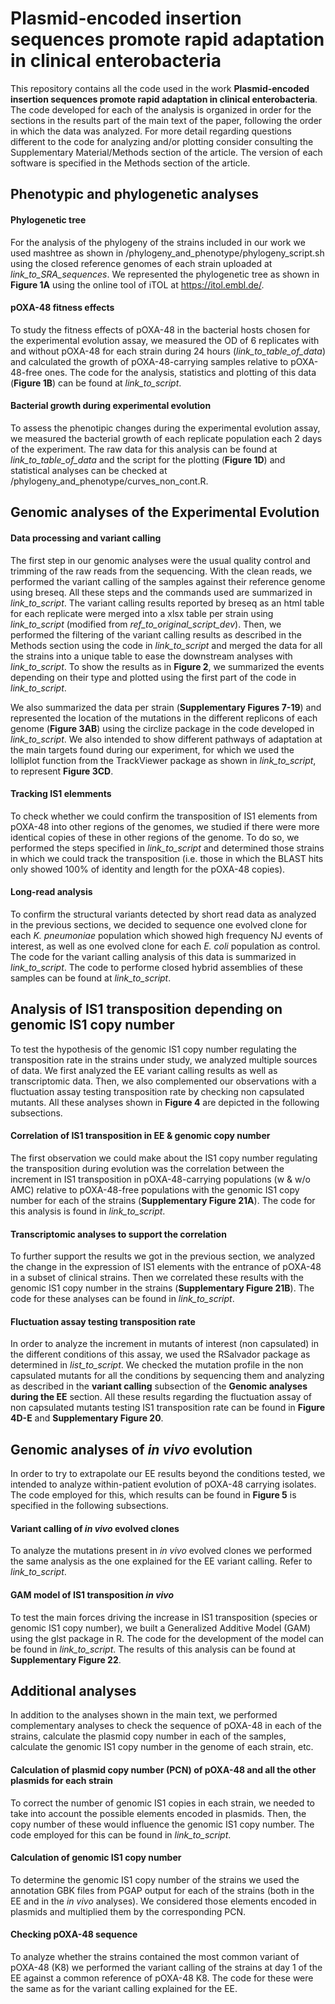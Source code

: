 # Plasmid-encoded insertion sequences promote rapid adaptation in clinical enterobacteria

This repository contains all the code used in the work **Plasmid-encoded insertion sequences promote rapid adaptation in clinical enterobacteria**. The code developed for each of the analysis is organized in order for the sections in the results part of the main text of the paper, following the order in which the data was analyzed. For more detail regarding questions different to the code for analyzing and/or plotting consider consulting the Supplementary Material/Methods section of the article. The version of each software is specified in the Methods section of the article.

## Phenotypic and phylogenetic analyses

#### Phylogenetic tree

For the analysis of the phylogeny of the strains included in our work we used mashtree as shown in /phylogeny_and_phenotype/phylogeny_script.sh using the closed reference genomes of each strain uploaded at *link_to_SRA_sequences*. We represented the phylogenetic tree as shown in **Figure 1A** using the online tool of iTOL at https://itol.embl.de/. 

#### pOXA-48 fitness effects

To study the fitness effects of pOXA-48 in the bacterial hosts chosen for the experimental evolution assay, we measured the OD of 6 replicates with and without pOXA-48 for each strain during 24 hours (*link_to_table_of_data*) and calculated the growth of pOXA-48-carrying samples relative to pOXA-48-free ones. The code for the analysis, statistics and plotting of this data (**Figure 1B**) can be found at *link_to_script*.

#### Bacterial growth during experimental evolution

To assess the phenotipic changes during the experimental evolution assay, we measured the bacterial growth of each replicate population each 2 days of the experiment. The raw data for this analysis can be found at *link_to_table_of_data* and the script for the plotting (**Figure 1D**) and statistical analyses can be checked at /phylogeny_and_phenotype/curves_non_cont.R.

## Genomic analyses of the Experimental Evolution

#### Data processing and variant calling

The first step in our genomic analyses were the usual quality control and trimming of the raw reads from the sequencing. With the clean reads, we performed the variant calling of the samples against their reference genome using breseq. All these steps and the commands used are summarized in *link_to_script*. The variant calling results reported by breseq as an html table for each replicate were merged into a xlsx table per strain using *link_to_script* (modified from *ref_to_original_script_dev*). Then, we performed the filtering of the variant calling results as described in the Methods section using the code in *link_to_script* and merged the data for all the strains into a unique table to ease the downstream analyses with *link_to_script*. To show the results as in **Figure 2**, we summarized the events depending on their type and plotted using the first part of the code in *link_to_script*.

We also summarized the data per strain (**Supplementary Figures 7-19**) and represented the location of the mutations in the different replicons of each genome (**Figure 3AB**) using the circlize package in the code developed in *link_to_script*. We also intended to show different pathways of adaptation at the main targets found during our experiment, for which we used the lolliplot function from the TrackViewer package as shown in *link_to_script*, to represent **Figure 3CD**.

#### Tracking IS1 elemments

To check whether we could confirm the transposition of IS1 elements from pOXA-48 into other regions of the genomes, we studied if there were more identical copies of these in other regions of the genome. To do so, we performed the steps specified in *link_to_script* and determined those strains in which we could track the transposition (i.e. those in which the BLAST hits only showed 100% of identity and length for the pOXA-48 copies).

#### Long-read analysis

To confirm the structural variants detected by short read data as analyzed in the previous sections, we decided to sequence one evolved clone for each _K. pneumoniae_ population which showed high frequency NJ events of interest, as well as one evolved clone for each _E. coli_ population as control. The code for the variant calling analysis of this data is summarized in *link_to_script*. The code to performe closed hybrid assemblies of these samples can be found at *link_to_script*.

## Analysis of IS1 transposition depending on genomic IS1 copy number

To test the hypothesis of the genomic IS1 copy number regulating the transposition rate in the strains under study, we analyzed multiple sources of data. We first analyzed the EE variant calling results as well as transcriptomic data. Then, we also complemented our observations with a fluctuation assay testing transposition rate by checking non capsulated mutants. All these analyses shown in **Figure 4** are depicted in the following subsections.

#### Correlation of IS1 transposition in EE & genomic copy number

The first observation we could make about the IS1 copy number regulating the transposition during evolution was the correlation between the increment in IS1 transposition in pOXA-48-carrying populations (w & w/o AMC) relative to pOXA-48-free populations with the genomic IS1 copy number for each of the strains (**Supplementary Figure 21A**). The code for this analysis is found in *link_to_script*.

#### Transcriptomic analyses to support the correlation

To further support the results we got in the previous section, we analyzed the change in the expression of IS1 elements with the entrance of pOXA-48 in a subset of clinical strains. Then we correlated these results with the genomic IS1 copy number in the strains (**Supplementary Figure 21B**). The code for these analyses can be found in *link_to_script*.

#### Fluctuation assay testing transposition rate

In order to analyze the increment in mutants of interest (non capsulated) in the different conditions of this assay, we used the RSalvador package as determined in *list_to_script*. We checked the mutation profile in the non capsulated mutants for all the conditions by sequencing them and analyzing as described in the **variant calling** subsection of the **Genomic analyses during the EE** section. All these results regarding the fluctuation assay of non capsulated mutants testing IS1 transposition rate can be found in **Figure 4D-E** and **Supplementary Figure 20**.

## Genomic analyses of _in vivo_ evolution

In order to try to extrapolate our EE results beyond the conditions tested, we intended to analyze within-patient evolution of pOXA-48 carrying isolates. The code employed for this, which results can be found in **Figure 5** is specified in the following subsections.

#### Variant calling of _in vivo_ evolved clones

To analyze the mutations present in _in vivo_ evolved clones we performed the same analysis as the one explained for the EE variant calling. Refer to *link_to_script*.

#### GAM model of IS1 transposition _in vivo_

To test the main forces driving the increase in IS1 transposition (species or genomic IS1 copy number), we built a Generalized Additive Model (GAM) using the glst package in R. The code for the development of the model can be found in *link_to_script*. The results of this analysis can be found at **Supplementary Figure 22**.

## Additional analyses

In addition to the analyses shown in the main text, we performed complementary analyses to check the sequence of pOXA-48 in each of the strains, calculate the plasmid copy number in each of the samples, calculate the genomic IS1 copy number in the genome of each strain, etc.

#### Calculation of plasmid copy number (PCN) of pOXA-48 and all the other plasmids for each strain

To correct the number of genomic IS1 copies in each strain, we needed to take into account the possible elements encoded in plasmids. Then, the copy number of these would influence the genomic IS1 copy number. The code employed for this can be found in *link_to_script*.

#### Calculation of genomic IS1 copy number

To determine the genomic IS1 copy number of the strains we used the annotation GBK files from PGAP output for each of the strains (both in the EE and in the _in vivo_ analyses). We considered those elements encoded in plasmids and multiplied them by the corresponding PCN.

#### Checking pOXA-48 sequence

To analyze whether the strains contained the most common variant of pOXA-48 (K8) we performed the variant calling of the strains at day 1 of the EE against a common reference of pOXA-48 K8. The code for these were the same as for the variant calling explained for the EE.

